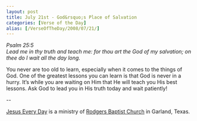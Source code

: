 ```yaml
---
layout: post
title: July 21st - God&rsquo;s Place of Salvation
categories: [Verse of the Day]
alias: [/VerseOfTheDay/2008/07/21/]
---
```


_Psalm 25:5  
Lead me in thy truth and teach me: for thou art the God of my
salvation; on thee do I wait all the day long._

You never are too old to learn, especially when it comes to the
things of God. One of the greatest lessons you can learn is that God
is never in a hurry. It&rsquo;s while you are waiting on Him that He
will teach you His best lessons. Ask God to lead you in His truth
today and wait patiently!

 --

<a href=http://jesuseveryday.net>Jesus Every Day</a> is a ministry of <a href=http://rodgersbaptist.net>Rodgers Baptist Church</a> in Garland, Texas.
